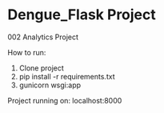 # Dengue_Flask Project 

002 Analytics Project

How to run: 
1. Clone project
2. pip install -r requirements.txt 
3. gunicorn wsgi:app 

Project running on: localhost:8000 
